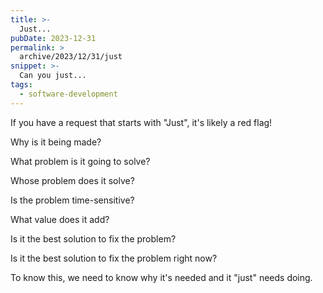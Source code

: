 ```yaml
---
title: >-
  Just...
pubDate: 2023-12-31
permalink: >
  archive/2023/12/31/just
snippet: >-
  Can you just...
tags:
  - software-development
---
```


If you have a request that starts with "Just", it's likely a red flag!

Why is it being made?

What problem is it going to solve?

Whose problem does it solve?

Is the problem time-sensitive?

What value does it add?

Is it the best solution to fix the problem?

Is it the best solution to fix the problem right now?

To know this, we need to know why it's needed and it "just" needs doing.
